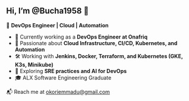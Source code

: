 ## Hi, I’m @Bucha1958 👋  
🚀 **DevOps Engineer | Cloud | Automation**  

- 💼 Currently working as a **DevOps Engineer at Onafriq**  
- 🔧 Passionate about **Cloud Infrastructure, CI/CD, Kubernetes, and Automation**  
- 🛠️ Working with **Jenkins, Docker, Terraform, and Kubernetes (GKE, K3s, Minikube)**  
- 🌱 Exploring **SRE practices and AI for DevOps**  
- 🎓 ALX Software Engineering Graduate  

📬 Reach me at [okoriemmadu@gmail.com](mailto:okoriemmadu@gmail.com)  
